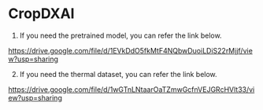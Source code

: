 # CropDXAI

1. If you need the pretrained model, you can refer the link below.

https://drive.google.com/file/d/1EVkDdO5fkMtF4NQbwDuoiLDiS22rMjjf/view?usp=sharing


2. If you need the thermal dataset, you can refer the link below.

https://drive.google.com/file/d/1wGTnLNtaarOaTZmwGcfnVEJGRcHVlt33/view?usp=sharing
